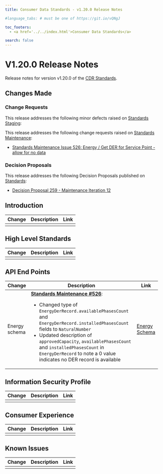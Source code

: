 ```yaml
---
title: Consumer Data Standards - v1.20.0 Release Notes

#language_tabs: # must be one of https://git.io/vQNgJ

toc_footers:
  - <a href='../../index.html'>Consumer Data Standards</a>

search: false
---
```


# V1.20.0 Release Notes
Release notes for version v1.20.0 of the [CDR Standards](../../index.html).

## Changes Made
### Change Requests

This release addresses the following minor defects raised on [Standards Staging](https://github.com/ConsumerDataStandardsAustralia/standards-staging/issues):


This release addresses the following change requests raised on [Standards Maintenance](https://github.com/ConsumerDataStandardsAustralia/standards-maintenance/issues):

- [Standards Maintenance Issue 526: Energy / Get DER for Service Point - allow for no data](https://github.com/ConsumerDataStandardsAustralia/standards-maintenance/issues/526)

### Decision Proposals

This release addresses the following Decision Proposals published on [Standards](https://github.com/ConsumerDataStandardsAustralia/standards/issues):

* [Decision Proposal 259 - Maintenance Iteration 12](https://github.com/ConsumerDataStandardsAustralia/standards/issues/259)


## Introduction

|Change|Description|Link|
|------|-----------|----|
| | | |

## High Level Standards

|Change|Description|Link|
|------|-----------|----|
| | | |


## API End Points

|Change|Description|Link|
|------|-----------|----|
| Energy schema | [**Standards Maintenance #526**](https://github.com/ConsumerDataStandardsAustralia/standards-maintenance/issues/526): <ul><li>Changed type of `EnergyDerRecord.availablePhasesCount` and `EnergyDerRecord.installedPhasesCount` fields to `NaturalNumber`</li><li>Updated description of `approvedCapacity`, `availablePhasesCount` and `installedPhasesCount` in `EnergyDerRecord` to note a 0 value indicates no DER record is available</li></ul> | [Energy Schema](../../#energy-apis) |


## Information Security Profile

|Change|Description|Link|
|------|-----------|----|
| | | |


## Consumer Experience

|Change|Description|Link|
|------|-----------|----|
| | | |


## Known Issues

|Change|Description|Link|
|------|-----------|----|
| | | |

